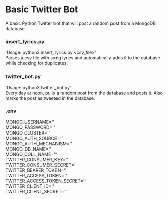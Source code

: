 # Basic Twitter Bot
A basic Python Twitter bot that will post a random post from a MongoDB database.

### insert_lyrics.py <br />
'Usage: python3 insert_lyrics.py <csv_file>' <br />
Parses a csv file with song lyrics and automatically adds it to the database while checking for duplicates.

### twitter_bot.py <br />
'Usage: python3 twitter_bot.py' <br />
Every day at noon, pulls a random post from the database and posts it. Also marks the post as tweeted in the database.

### .env <br />
MONGO_USERNAME='' <br />
MONGO_PASSWORD='' <br />
MONGO_CLUSTER='' <br />
MONGO_AUTH_SOURCE='' <br />
MONGO_AUTH_MECHANISM='' <br />
MONGO_DB_NAME='' <br />
MONGO_COLL_NAME='' <br />
TWITTER_CONSUMER_KEY='' <br />
TWITTER_CONSUMER_SECRET='' <br />
TWITTER_BEARER_TOKEN='' <br />
TWITTER_ACCESS_TOKEN='' <br />
TWITTER_ACCESS_TOKEN_SECRET='' <br />
TWITTER_CLIENT_ID='' <br />
TWITTER_CLIENT_SECRET='' <br />
